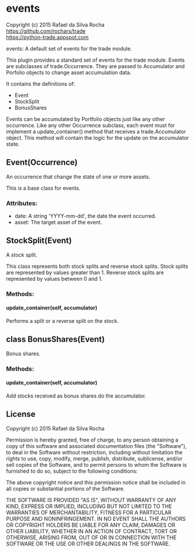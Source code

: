 # events
Copyright (c) 2015 Rafael da Silva Rocha  
https://github.com/rochars/trade  
https://python-trade.appspot.com

events: A default set of events for the trade module.

This plugin provides a standard set of events for the trade module.
Events are subclasses of trade.Occurrence. They are passed to
Accumulator and Porfolio objects to change asset accumulation data.

It contains the definitions of:
- Event
- StockSplit
- BonusShares

Events can be accumulated by Portfolio objects just like any other
occurrence. Like any other Occurrence subclass, each event must
for implement a update_container() method that receives a
trade.Accumulator object. This method will contain the logic for the
update on the accumulator state.


## Event(Occurrence)
An occurrence that change the state of one or more assets.

This is a base class for events.

### Attributes:
+ date: A string 'YYYY-mm-dd', the date the event occurred.
+ asset: The target asset of the event.


## StockSplit(Event)
A stock split.

This class represents both stock splits and reverse stock splits.
Stock splits are represented by values greater than 1.
Reverse stock splits are represented by values between 0 and 1.

### Methods:

#### update_container(self, accumulator)
Performs a split or a reverse split on the stock.


## class BonusShares(Event)
Bonus shares.

### Methods:

#### update_container(self, accumulator)
Add stocks received as bonus shares do the accumulator.


## License
Copyright (c) 2015 Rafael da Silva Rocha

Permission is hereby granted, free of charge, to any person obtaining a copy
of this software and associated documentation files (the "Software"), to deal
in the Software without restriction, including without limitation the rights
to use, copy, modify, merge, publish, distribute, sublicense, and/or sell
copies of the Software, and to permit persons to whom the Software is
furnished to do so, subject to the following conditions:

The above copyright notice and this permission notice shall be included in
all copies or substantial portions of the Software.

THE SOFTWARE IS PROVIDED "AS IS", WITHOUT WARRANTY OF ANY KIND, EXPRESS OR
IMPLIED, INCLUDING BUT NOT LIMITED TO THE WARRANTIES OF MERCHANTABILITY,
FITNESS FOR A PARTICULAR PURPOSE AND NONINFRINGEMENT. IN NO EVENT SHALL THE
AUTHORS OR COPYRIGHT HOLDERS BE LIABLE FOR ANY CLAIM, DAMAGES OR OTHER
LIABILITY, WHETHER IN AN ACTION OF CONTRACT, TORT OR OTHERWISE, ARISING FROM,
OUT OF OR IN CONNECTION WITH THE SOFTWARE OR THE USE OR OTHER DEALINGS IN
THE SOFTWARE.
